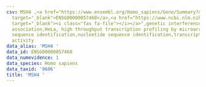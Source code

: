 ```yaml
---
csv: MSH4 ,<a href="https://www.ensembl.org/Homo_sapiens/Gene/Summary?db=core;g=ENSG00000057468"
  target="_blank">ENSG00000057468</a>,<a href="https://www.ncbi.nlm.nih.gov/pubmed/28369544"
  target="_blank"><i class="fas fa-file"></i></a>",genetic interference,functional
  association,HeLa, high throughput transcription profiling by microarray,nucleotide
  sequence identification,nucleotide sequence identification,transcriptional regulation,up-regulates
  activity
data_alias: 'MSH4 '
data_id: ENSG00000057468
data_numevidence: 1
data_species: Homo sapiens
data_taxid: '9606'
title: 'MSH4 '
---
```

